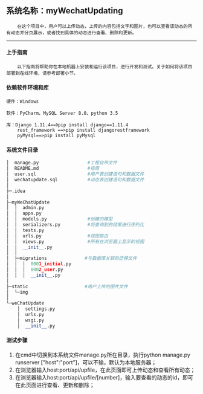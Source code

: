 ## 系统名称：myWechatUpdating

```
    在这个项目中，用户可以上传动态，上传的内容包括文字和图片，也可以查看该动态的所有动态并分页展示，或者找到具体的动态进行查看、删除和更新。
```
***
#### 上手指南

```
    以下指南将帮助你在本地机器上安装和运行该项目，进行开发和测试。关于如何将该项目部署到在线环境，请参考部署小节。 
```

#### 依赖软件环境和库

```
硬件：Windows

软件：PyCharm、MySQL Server 8.0、python 3.5

库：Django 1.11.4==》pip install django==1.11.4
    rest_framework ==>pip install djangorestframework
    pyMysql==>pip install pyMysql
```

#### 系统文件目录

```python
│  manage.py                  #工程自带文件
│  README.md                  #指南
│  user.sql                   #用户表创建语句和数据文件
│  wechatupdate.sql           #动态表创建语句和数据文件
│  
├─.idea
│      
├─myWeChatUpdate
│  │  admin.py
│  │  apps.py
│  │  models.py               #创建的模型
│  │  serializers.py          #将查询到的结果进行序列化
│  │  tests.py
│  │  urls.py                 #视图路由
│  │  views.py                #所有在浏览器上显示的视图
│  │  __init__.py
│  │  
│  ├─migrations              #与数据库关联的迁移文件
│  │  │  0001_initial.py 
│  │  │  0002_user.py
│  │  │  __init__.py
│          
├─static                     #用户上传的图片文件
│  └─img
│                  
└─weChatUpdate
    │  settings.py
    │  urls.py
    │  wsgi.py
    │  __init__.py
```

#### 测试步骤

1. 在cmd中切换到本系统文件manage.py所在目录，执行python manage.py runserver ["host":"port"]，可以不输，默认为本地服务器；
2. 在浏览器输入host:port/api/upfile，在此页面即可上传动态和查看所有动态；
3. 在浏览器输入host:port/api/upfile/[number]，输入要查看的动态的id，即可在此页面进行查看、更新和删除；




